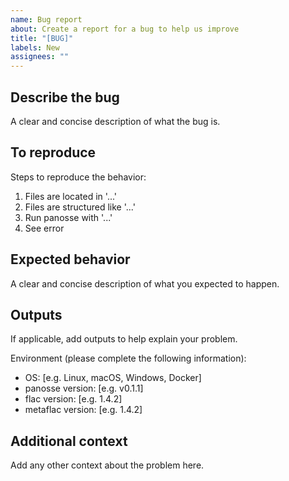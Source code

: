 ```yaml
---
name: Bug report
about: Create a report for a bug to help us improve
title: "[BUG]"
labels: New
assignees: ""
---
```


## Describe the bug

A clear and concise description of what the bug is.

## To reproduce

Steps to reproduce the behavior:

1. Files are located in '...'
2. Files are structured like '...'
3. Run panosse with '...'
4. See error

## Expected behavior

A clear and concise description of what you expected to happen.

## Outputs

If applicable, add outputs to help explain your problem.

Environment (please complete the following information):

- OS: [e.g. Linux, macOS, Windows, Docker]
- panosse version: [e.g. v0.1.1]
- flac version: [e.g. 1.4.2]
- metaflac version: [e.g. 1.4.2]

## Additional context

Add any other context about the problem here.
